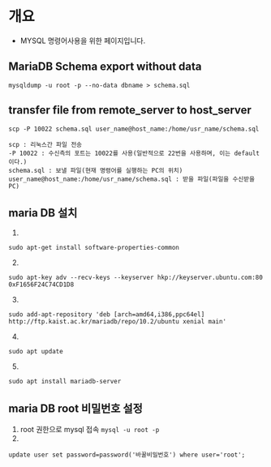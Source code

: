 # 개요
- MYSQL 명령어사용을 위한 페이지입니다.

## MariaDB Schema export without data
`mysqldump -u root -p --no-data dbname > schema.sql`

## transfer file from remote_server to host_server
`scp -P 10022 schema.sql user_name@host_name:/home/usr_name/schema.sql`
```
scp : 리눅스간 파일 전송
-P 10022 : 수신측의 포트는 10022를 사용(일반적으로 22번을 사용하며, 이는 default이다.)
schema.sql : 보낼 파일(현재 명령어를 실행하는 PC의 위치)
user_name@host_name:/home/usr_name/schema.sql : 받을 파일(파일을 수신받을 PC)
```

## maria DB 설치

1. 
``sudo apt-get install software-properties-common``

2. 
``sudo apt-key adv --recv-keys --keyserver hkp://keyserver.ubuntu.com:80 0xF1656F24C74CD1D8``

3.
``sudo add-apt-repository 'deb [arch=amd64,i386,ppc64el] http://ftp.kaist.ac.kr/mariadb/repo/10.2/ubuntu xenial main'``

4.
``sudo apt update``

5. 
``sudo apt install mariadb-server``

## maria DB root 비밀번호 설정

1. root 권한으로 mysql 접속
``mysql -u root -p``
2. 
``update user set password=password('바꿀비밀번호') where user='root';``

